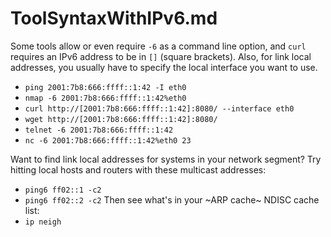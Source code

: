 # ToolSyntaxWithIPv6.md

Some tools allow or even require `-6` as a command line option, and `curl`
requires an IPv6 address to be in `[]` (square brackets).  Also, for link local
addresses, you usually have to specify the local interface you want to use.

- `ping 2001:7b8:666:ffff::1:42 -I eth0`
- `nmap -6 2001:7b8:666:ffff::1:42%eth0`
- `curl http://[2001:7b8:666:ffff::1:42]:8080/ --interface eth0`
- `wget http://[2001:7b8:666:ffff::1:42]:8080/`
- `telnet -6 2001:7b8:666:ffff::1:42`
- `nc -6 2001:7b8:666:ffff::1:42%eth0 23`

Want to find link local addresses for systems in your network segment?  Try
hitting local hosts and routers with these multicast addresses:

- `ping6 ff02::1 -c2`
- `ping6 ff02::2 -c2`
Then see what's in your ~ARP cache~ NDISC cache list:
- `ip neigh`
